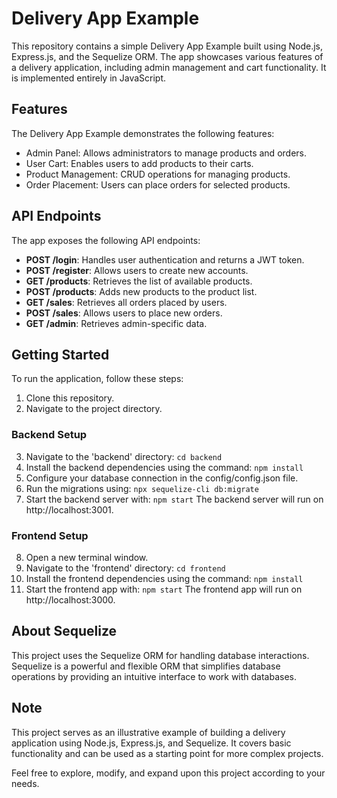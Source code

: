 # Delivery App Example

This repository contains a simple Delivery App Example built using Node.js, Express.js, and the Sequelize ORM. The app showcases various features of a delivery application, including admin management and cart functionality. It is implemented entirely in JavaScript.

## Features

The Delivery App Example demonstrates the following features:

- Admin Panel: Allows administrators to manage products and orders.
- User Cart: Enables users to add products to their carts.
- Product Management: CRUD operations for managing products.
- Order Placement: Users can place orders for selected products.

## API Endpoints

The app exposes the following API endpoints:

- **POST /login**: Handles user authentication and returns a JWT token.
- **POST /register**: Allows users to create new accounts.
- **GET /products**: Retrieves the list of available products.
- **POST /products**: Adds new products to the product list.
- **GET /sales**: Retrieves all orders placed by users.
- **POST /sales**: Allows users to place new orders.
- **GET /admin**: Retrieves admin-specific data.

## Getting Started

To run the application, follow these steps:

1. Clone this repository.
2. Navigate to the project directory.

### Backend Setup

3. Navigate to the 'backend' directory: `cd backend`
4. Install the backend dependencies using the command: `npm install`
5. Configure your database connection in the config/config.json file.
6. Run the migrations using: `npx sequelize-cli db:migrate`
7. Start the backend server with: `npm start`
   The backend server will run on http://localhost:3001.

### Frontend Setup

8. Open a new terminal window.
9. Navigate to the 'frontend' directory: `cd frontend`
10. Install the frontend dependencies using the command: `npm install`
11. Start the frontend app with: `npm start`
    The frontend app will run on http://localhost:3000.

## About Sequelize

This project uses the Sequelize ORM for handling database interactions. Sequelize is a powerful and flexible ORM that simplifies database operations by providing an intuitive interface to work with databases.

## Note

This project serves as an illustrative example of building a delivery application using Node.js, Express.js, and Sequelize. It covers basic functionality and can be used as a starting point for more complex projects.

Feel free to explore, modify, and expand upon this project according to your needs.
